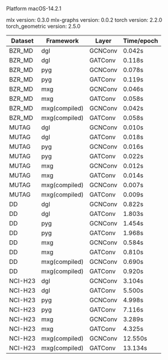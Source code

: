 Platform macOS-14.2.1

mlx version: 0.3.0
mlx-graphs version: 0.0.2
torch version: 2.2.0
torch_geometric version: 2.5.0

| Dataset | Framework | Layer | Time/epoch |
|---------|-----------|-------|------------|
| BZR_MD | dgl | GCNConv | 0.042s |
| BZR_MD | dgl | GATConv | 0.118s |
| BZR_MD | pyg | GCNConv | 0.078s |
| BZR_MD | pyg | GATConv | 0.119s |
| BZR_MD | mxg | GCNConv | 0.046s |
| BZR_MD | mxg | GATConv | 0.058s |
| BZR_MD | mxg(compiled) | GCNConv | 0.042s |
| BZR_MD | mxg(compiled) | GATConv | 0.058s |
| MUTAG | dgl | GCNConv | 0.010s |
| MUTAG | dgl | GATConv | 0.018s |
| MUTAG | pyg | GCNConv | 0.016s |
| MUTAG | pyg | GATConv | 0.022s |
| MUTAG | mxg | GCNConv | 0.012s |
| MUTAG | mxg | GATConv | 0.014s |
| MUTAG | mxg(compiled) | GCNConv | 0.007s |
| MUTAG | mxg(compiled) | GATConv | 0.009s |
| DD | dgl | GCNConv | 0.822s |
| DD | dgl | GATConv | 1.803s |
| DD | pyg | GCNConv | 1.454s |
| DD | pyg | GATConv | 1.968s |
| DD | mxg | GCNConv | 0.584s |
| DD | mxg | GATConv | 0.810s |
| DD | mxg(compiled) | GCNConv | 0.690s |
| DD | mxg(compiled) | GATConv | 0.920s |
| NCI-H23 | dgl | GCNConv | 3.104s |
| NCI-H23 | dgl | GATConv | 5.500s |
| NCI-H23 | pyg | GCNConv | 4.998s |
| NCI-H23 | pyg | GATConv | 7.116s |
| NCI-H23 | mxg | GCNConv | 3.289s |
| NCI-H23 | mxg | GATConv | 4.325s |
| NCI-H23 | mxg(compiled) | GCNConv | 12.550s |
| NCI-H23 | mxg(compiled) | GATConv | 13.134s |
